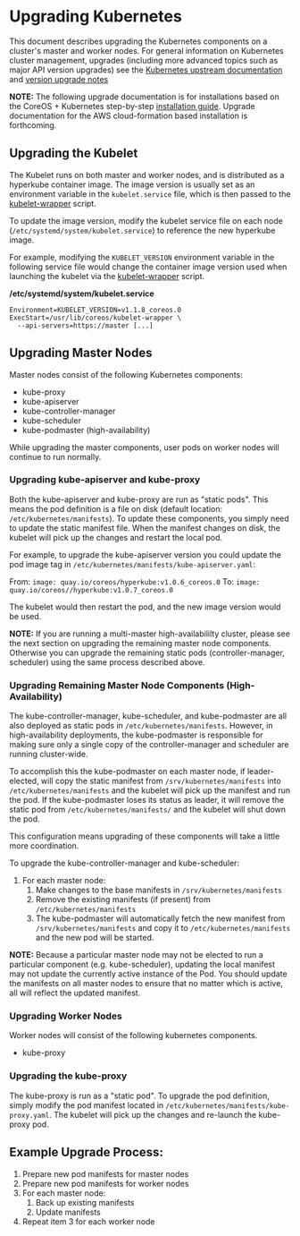 # Upgrading Kubernetes

This document describes upgrading the Kubernetes components on a cluster's master and worker nodes. For general information on Kubernetes cluster management, upgrades (including more advanced topics such as major API version upgrades) see the [Kubernetes upstream documentation](http://kubernetes.io/v1.1/docs/admin/cluster-management.html) and [version upgrade notes](http://kubernetes.io/v1.1/docs/design/versioning.html#upgrades)

**NOTE:** The following upgrade documentation is for installations based on the CoreOS + Kubernetes step-by-step [installation guide](https://coreos.com/kubernetes/docs/latest/getting-started.html). Upgrade documentation for the AWS cloud-formation based installation is forthcoming.

## Upgrading the Kubelet

The Kubelet runs on both master and worker nodes, and is distributed as a hyperkube container image. The image version is usually set as an environment variable in the `kubelet.service` file, which is then passed to the [kubelet-wrapper](kubelet-wrapper.md) script.

To update the image version, modify the kubelet service file on each node (`/etc/systemd/system/kubelet.service`) to reference the new hyperkube image.

For example, modifying the `KUBELET_VERSION` environment variable in the following service file would change the container image version used when launching the kubelet via the [kubelet-wrapper](kubelet-wrapper.md) script.

**/etc/systemd/system/kubelet.service**

```
Environment=KUBELET_VERSION=v1.1.8_coreos.0
ExecStart=/usr/lib/coreos/kubelet-wrapper \
  --api-servers=https://master [...]
```

## Upgrading Master Nodes

Master nodes consist of the following Kubernetes components:

* kube-proxy
* kube-apiserver
* kube-controller-manager
* kube-scheduler
* kube-podmaster (high-availability)

While upgrading the master components, user pods on worker nodes will continue to run normally.

### Upgrading kube-apiserver and kube-proxy

Both the kube-apiserver and kube-proxy are run as "static pods". This means the pod definition is a file on disk (default location: `/etc/kubernetes/manifests`). To update these components, you simply need to update the static manifest file. When the manifest changes on disk, the kubelet will pick up the changes and restart the local pod.

For example, to upgrade the kube-apiserver version you could update the pod image tag in `/etc/kubernetes/manifests/kube-apiserver.yaml`:

From: `image: quay.io/coreos/hyperkube:v1.0.6_coreos.0`
To: `image: quay.io/coreos//hyperkube:v1.0.7_coreos.0`

The kubelet would then restart the pod, and the new image version would be used.

**NOTE:** If you are running a multi-master high-availabililty cluster, please see the next section on upgrading the remaining master node components. Otherwise you can upgrade the remaining static pods (controller-manager, scheduler) using the same process described above.

### Upgrading Remaining Master Node Components (High-Availability)

The kube-controller-manager, kube-scheduler, and kube-podmaster are all also deployed as static pods in `/etc/kubernetes/manifests`. However, in high-availability deployments, the kube-podmaster is responsible for making sure only a single copy of the controller-manager and scheduler are running cluster-wide.

To accomplish this the kube-podmaster on each master node, if leader-elected, will copy the static manifest from `/srv/kubernetes/manifests` into `/etc/kubernetes/manifests` and the kubelet will pick up the manifest and run the pod. If the kube-podmaster loses its status as leader, it will remove the static pod from `/etc/kubernetes/manifests/` and the kubelet will shut down the pod.

This configuration means upgrading of these components will take a little more coordination.

To upgrade the kube-controller-manager and kube-scheduler:

1. For each master node:
   1. Make changes to the base manifests in `/srv/kubernetes/manifests`
   1. Remove the existing manifests (if present) from `/etc/kubernetes/manifests`
   1. The kube-podmaster will automatically fetch the new manifest from `/srv/kubernetes/manifests` and copy it to `/etc/kubernetes/manifests` and the new pod will be started.

**NOTE:** Because a particular master node may not be elected to run a particular component (e.g. kube-scheduler), updating the local manifest may not update the currently active instance of the Pod. You should update the manifests on all master nodes to ensure that no matter which is active, all will reflect the updated manifest.

### Upgrading Worker Nodes

Worker nodes will consist of the following kubernetes components.

* kube-proxy

### Upgrading the kube-proxy

The kube-proxy is run as a "static pod". To upgrade the pod definition, simply modify the pod manifest located in `/etc/kubernetes/manifests/kube-proxy.yaml`. The kubelet will pick up the changes and re-launch the kube-proxy pod.

## Example Upgrade Process:

1. Prepare new pod manifests for master nodes
1. Prepare new pod manifests for worker nodes
1. For each master node:
    1. Back up existing manifests
    1. Update manifests
1. Repeat item 3 for each worker node
